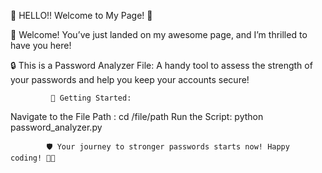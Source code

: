 🌟 HELLO!! Welcome to My Page! 🎉

👋 Welcome! You’ve just landed on my awesome page, and I’m thrilled to have you here!

🔒 This is a Password Analyzer File: A handy tool to assess the strength of your passwords and help you keep your accounts secure!


             🚀 Getting Started:
             
Navigate to the File Path : cd /file/path
Run the Script: python password_analyzer.py

            🛡️ Your journey to stronger passwords starts now! Happy coding! 🎊✨                                                     
